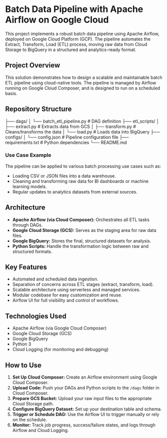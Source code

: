 # Batch Data Pipeline with Apache Airflow on Google Cloud

This project implements a robust batch data pipeline using Apache Airflow, deployed on Google Cloud Platform (GCP). The pipeline automates the Extract, Transform, Load (ETL) process, moving raw data from Cloud Storage to BigQuery in a structured and analytics-ready format.

## Project Overview

This solution demonstrates how to design a scalable and maintainable batch ETL pipeline using cloud-native tools. The pipeline is managed by Airflow running on Google Cloud Composer, and is designed to run on a scheduled basis.

## Repository Structure

├── dags/
│   └── batch_etl_pipeline.py       # DAG definition
├── etl_scripts/
│   ├── extract.py                  # Extracts data from GCS
│   ├── transform.py                # Cleans/transforms the data
│   └── load.py                     # Loads data into BigQuery
├── configs/
│   └── config.json                 # Pipeline configuration file
├── requirements.txt               # Python dependencies
└── README.md

### Use Case Example

The pipeline can be applied to various batch processing use cases such as:
- Loading CSV or JSON files into a data warehouse.
- Cleaning and transforming raw data for BI dashboards or machine learning models.
- Regular updates to analytics datasets from external sources.

## Architecture

- **Apache Airflow (via Cloud Composer):** Orchestrates all ETL tasks through DAGs.
- **Google Cloud Storage (GCS):** Serves as the staging area for raw data files.
- **Google BigQuery:** Stores the final, structured datasets for analysis.
- **Python Scripts:** Handle the transformation logic between raw and structured formats.

## Key Features

- Automated and scheduled data ingestion.
- Separation of concerns across ETL stages (extract, transform, load).
- Scalable architecture using serverless and managed services.
- Modular codebase for easy customization and reuse.
- Airflow UI for full visibility and control of workflows.

## Technologies Used

- Apache Airflow (via Google Cloud Composer)
- Google Cloud Storage (GCS)
- Google BigQuery
- Python 3
- Cloud Logging (for monitoring and debugging)

## How to Use

1. **Set Up Cloud Composer:** Create an Airflow environment using Google Cloud Composer.
2. **Upload Code:** Push your DAGs and Python scripts to the `/dags` folder in Cloud Composer.
3. **Prepare GCS Bucket:** Upload your raw input files to the appropriate Cloud Storage path.
4. **Configure BigQuery Dataset:** Set up your destination table and schema.
5. **Trigger or Schedule DAG:** Use the Airflow UI to trigger manually or rely on the schedule.
6. **Monitor:** Track job progress, success/failure states, and logs through Airflow and Cloud Logging.
